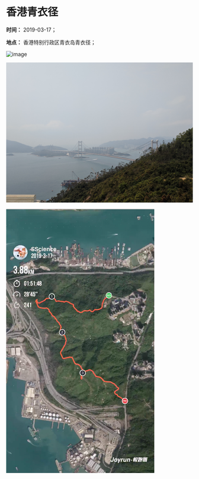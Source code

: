 # 香港青衣径

**时间：** 2019-03-17；

**地点：** 香港特别行政区青衣岛青衣径；

![image](https://github.com/XYScience/Blog/raw/master/Life/2019/3月/03.17--香港青衣径/Photos/tsing_yi_door.jpg)

![image](https://github.com/XYScience/Blog/raw/master/Life/2019/3月/03.17--香港青衣径/Photos/qingma_bridge.jpg)

[![Watch the video](https://github.com/XYScience/Blog/raw/master/Life/2019/3月/03.17--香港青衣径/Photos/review.png)](https://youtu.be/Ry03IULRAI8)



